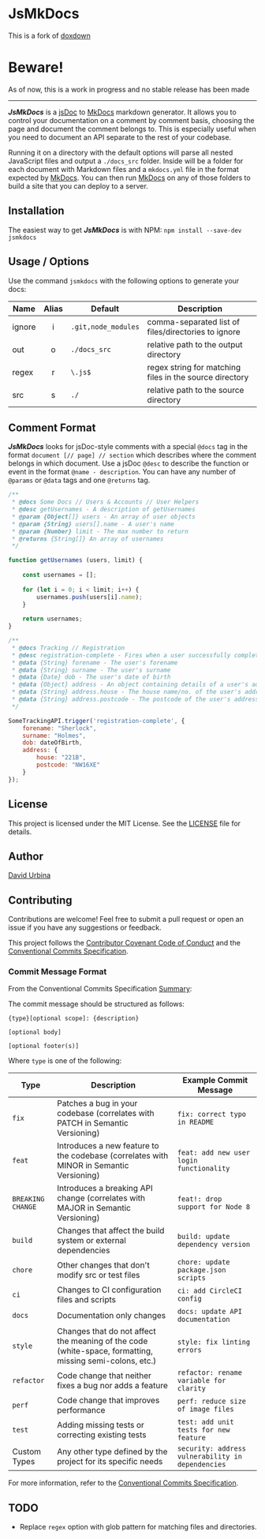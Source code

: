 # JsMkDocs

This is a fork of [doxdown](https://github.com/Degree53/doxdown)

# Beware!

As of now, this is a work in progress and no stable release has been made

***

***JsMkDocs*** is a [jsDoc](https://jsdoc.app/) to [MkDocs](http://www.mkdocs.org/) markdown generator. 
It allows you to control your documentation on a comment by comment basis, choosing the page and document the comment belongs to. 
This is especially useful when you need to document an API separate to the rest of your codebase.

Running it on a directory with the default options will parse all nested JavaScript files and output a `./docs_src` folder. 
Inside will be a folder for each document with Markdown files and a `mkdocs.yml` file in the format expected by [MkDocs](http://www.mkdocs.org/). 
You can then run [MkDocs](http://www.mkdocs.org/) on any of those folders to build a site that you can deploy to a server.

## Installation

The easiest way to get ***JsMkDocs*** is with NPM: `npm install --save-dev jsmkdocs`

## Usage / Options

Use the command `jsmkdocs` with the following options to generate your docs:

| Name   | Alias | Default             | Description                                             |
|--------|:-----:|---------------------|---------------------------------------------------------|
| ignore |   i   | `.git,node_modules` | comma-separated list of files/directories to ignore     |
| out    |   o   | `./docs_src`        | relative path to the output directory                   |
| regex  |   r   | `\.js$`             | regex string for matching files in the source directory |
| src    |   s   | `./`                | relative path to the source directory                   |

## Comment Format

***JsMkDocs*** looks for jsDoc-style comments with a special `@docs` tag in the format `document [// page] // section` which describes where the comment belongs in which document. 
Use a jsDoc `@desc` to describe the function or event in the format `@name - description`. 
You can have any number of `@params` or `@data` tags and one `@returns` tag.

```javascript
/**
 * @docs Some Docs // Users & Accounts // User Helpers
 * @desc getUsernames - A description of getUsernames
 * @param {Object[]} users - An array of user objects
 * @param {String} users[].name - A user's name
 * @param {Number} limit - The max number to return
 * @returns {String[]} An array of usernames
 */

function getUsernames (users, limit) {
	
	const usernames = [];
	
	for (let i = 0; i < limit; i++) {
		usernames.push(users[i].name);
	}
	
	return usernames;
}

/**
 * @docs Tracking // Registration
 * @desc registration-complete - Fires when a user successfully completes registration.
 * @data {String} forename - The user's forename
 * @data {String} surname - The user's surname
 * @data {Date} dob - The user's date of birth
 * @data {Object} address - An object containing details of a user's address
 * @data {String} address.house - The house name/no. of the user's address
 * @data {String} address.postcode - The postcode of the user's address
 */

SomeTrackingAPI.trigger('registration-complete', {
	forename: "Sherlock",
	surname: "Holmes",
	dob: dateOfBirth,
	address: {
		house: "221B",
		postcode: "NW16XE"
	}
});

```

## License

This project is licensed under the MIT License. See the [LICENSE](https://github.com/Diomeh/concurrent_callback_queue/blob/master/LICENSE) file for details.

## Author

[David Urbina](https://github.com/Diomeh)

## Contributing

Contributions are welcome! Feel free to submit a pull request or open an issue if you have any suggestions or feedback.

This project follows the [Contributor Covenant Code of Conduct](CODE_OF_CONDUCT.md)
and the [Conventional Commits Specification](https://www.conventionalcommits.org/en/v1.0.0/).

### Commit Message Format

From the Conventional Commits Specification [Summary](https://www.conventionalcommits.org/en/v1.0.0/#summary):

The commit message should be structured as follows:

```plaintext
{type}[optional scope]: {description}

[optional body]

[optional footer(s)]
```

Where `type` is one of the following:

| Type              | Description                                                                                             | Example Commit Message                            |
|-------------------|---------------------------------------------------------------------------------------------------------|---------------------------------------------------|
| `fix`             | Patches a bug in your codebase (correlates with PATCH in Semantic Versioning)                           | `fix: correct typo in README`                     |
| `feat`            | Introduces a new feature to the codebase (correlates with MINOR in Semantic Versioning)                 | `feat: add new user login functionality`          |
| `BREAKING CHANGE` | Introduces a breaking API change (correlates with MAJOR in Semantic Versioning)                         | `feat!: drop support for Node 8`                  |
| `build`           | Changes that affect the build system or external dependencies                                           | `build: update dependency version`                |
| `chore`           | Other changes that don't modify src or test files                                                       | `chore: update package.json scripts`              |
| `ci`              | Changes to CI configuration files and scripts                                                           | `ci: add CircleCI config`                         |
| `docs`            | Documentation only changes                                                                              | `docs: update API documentation`                  |
| `style`           | Changes that do not affect the meaning of the code (white-space, formatting, missing semi-colons, etc.) | `style: fix linting errors`                       |
| `refactor`        | Code change that neither fixes a bug nor adds a feature                                                 | `refactor: rename variable for clarity`           |
| `perf`            | Code change that improves performance                                                                   | `perf: reduce size of image files`                |
| `test`            | Adding missing tests or correcting existing tests                                                       | `test: add unit tests for new feature`            |
| Custom Types      | Any other type defined by the project for its specific needs                                            | `security: address vulnerability in dependencies` |

For more information, refer to the [Conventional Commits Specification](https://www.conventionalcommits.org/en/v1.0.0/).

## TODO
- Replace `regex` option with glob pattern for matching files and directories.
